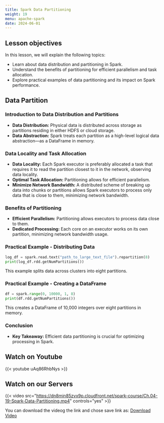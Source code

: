 ```yaml
---
title: Spark Data Partitioning
weight: 19
menu: apache-spark
date: 2024-06-01
---
```


## Lesson objectives

In this lesson, we will explain the following topics:
- Learn about data distribution and partitioning in Spark.
- Understand the benefits of partitioning for efficient parallelism and task allocation.
- Explore practical examples of data partitioning and its impact on Spark performance.

## Data Partition

### Introduction to Data Distribution and Partitions

- **Data Distribution:** Physical data is distributed across storage as partitions residing in either HDFS or cloud storage.
- **Data Abstraction:** Spark treats each partition as a high-level logical data abstraction—as a DataFrame in memory.

### Data Locality and Task Allocation

- **Data Locality:** Each Spark executor is preferably allocated a task that requires it to read the partition closest to it in the network, observing data locality.
- **Optimal Task Allocation:** Partitioning allows for efficient parallelism.
- **Minimize Network Bandwidth:** A distributed scheme of breaking up data into chunks or partitions allows Spark executors to process only data that is close to them, minimizing network bandwidth.

### Benefits of Partitioning

- **Efficient Parallelism:** Partitioning allows executors to process data close to them.
- **Dedicated Processing:** Each core on an executor works on its own partition, minimizing network bandwidth usage.

### Practical Example - Distributing Data

```python
log_df = spark.read.text("path_to_large_text_file").repartition(8)
print(log_df.rdd.getNumPartitions())
```

This example splits data across clusters into eight partitions.

### Practical Example - Creating a DataFrame

```python
df = spark.range(0, 10000, 1, 8)
print(df.rdd.getNumPartitions())
```

This creates a DataFrame of 10,000 integers over eight partitions in memory.

### Conclusion

- **Key Takeaway:** Efficient data partitioning is crucial for optimizing processing in Spark.

## Watch on Youtube

{{< youtube uAq86RhbNys >}}

## Watch on our Servers

{{< video src="https://dn8min85zvx9p.cloudfront.net/spark-course/Ch.04-19-Spark-Data-Partitioning.mp4" controls="yes" >}}

You can download the videog the link and chose save link as: [Download Video](https://dn8min85zvx9p.cloudfront.net/spark-course/Ch.04-19-Spark-Data-Partitioning.mp4)
